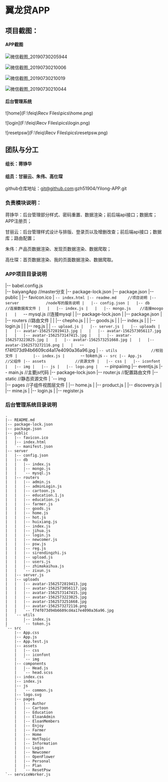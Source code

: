# 翼龙贷APP

## 项目截图：

#### APP截图

![微信截图_20190730205944](C:\Users\Administrator\Desktop\微信截图_20190730205944.png)

![微信截图_20190730210006](C:\Users\Administrator\Desktop\微信截图_20190730210006.png)

![微信截图_20190730210019](C:\Users\Administrator\Desktop\微信截图_20190730210019.png)

![微信截图_20190730210044](C:\Users\Administrator\Desktop\微信截图_20190730210044.png)







#### 后台管理系统

![home](F:\feiq\Recv Files\pics\home.png)

![login](F:\feiq\Recv Files\pics\login.png)

![resetpsw](F:\feiq\Recv Files\pics\resetpsw.png)







## 团队与分工

  #### 组长：蒋铮华
  #### 组员：甘丽云、朱伟、高仕琛



github仓库地址：git@github.com:gzh51904/Yilong-APP.git




  ### 负责模块说明：
  蒋铮华：后台管理部分样式、密码重置、数据渲染；前后端api接口；数据库；APP注册页；

  甘丽云：后台管理样式设计与排版、登录页以及增删改查；前后端api接口；数据库；路由配置；

  朱伟：产品页数据渲染、发现页数据渲染、数据爬取；

  高仕琛：首页数据渲染、我的页面数据渲染、数据爬取。

  ### APP项目目录说明
|-- babel.config.js     
|-- baiyangApp        //master分支
|-- package-lock.json
|-- package.json
|-- public
|   |-- favicon.ico
|   `-- index.html
|-- readme.md     //项目说明
|-- server            /node写的服务说明
|   |-- config.json
|   |-- db              //连接数据库文件
|   |   |-- index.js
|   |   |-- mongo.js    //连接moogo
|   |   `-- mysql.js      //连接mysql
|   |-- package-lock.json
|   |-- package.json
|   |-- routers             //路由文件
|   |   |-- chepho.js
|   |   |-- goods.js
|   |   |-- index.js
|   |   |-- login.js
|   |   |-- reg.js
|   |   `-- upload.js
|   |-- server.js
|   |-- uploads
|   |   |-- avatar-1562572819413.jpg
|   |   |-- avatar-1562573056117.jpg
|   |   |-- avatar-1562573147415.jpg
|   |   |-- avatar-1562573223825.jpg
|   |   |-- avatar-1562573251668.jpg
|   |   |-- avatar-1562573272116.png
|   |   `-- f74f073d94b6609cd4a17e4090a36a96.jpg
|   `-- utils               //校验文件
|       |-- index.js
|       `-- token.js
`-- src
    |-- App.js          //父组件
    |-- assets             //资源文件
    |   |-- css
    |   |-- iconfont
    |   |-- img
    |   |-- js
    |   |-- logo.png
    |   `-- pinpaiimg
    |-- eventjs.js
    |-- main.js              //主要js代码
    |-- package-lock.json
    |-- router.js            //配置路由文件
    |-- static               //静态资源文件
    |   `-- img          
    |-- pages               //子组件视图层文件
    |   |-- home.js
    |   |-- product.js
    |   |-- discovery.js
    |   |-- mine.js
    |   |-- login.js
    |   |-- register.js

  ### 后台管理系统目录说明      
    .
    |-- README.md
    |-- package-lock.json
    |-- package.json
    |-- public
    |   |-- favicon.ico
    |   |-- index.html
    |   `-- manifest.json
    |-- server
    |   |-- config.json
    |   |-- db
    |   |   |-- index.js
    |   |   |-- mongo.js
    |   |   `-- mysql.js
    |   |-- routers
    |   |   |-- admin.js
    |   |   |-- adminLogin.js
    |   |   |-- cartoon.js
    |   |   |-- education.1.js
    |   |   |-- education.js
    |   |   |-- farmer.js
    |   |   |-- goods.js
    |   |   |-- home.js
    |   |   |-- hot.js
    |   |   |-- huixiang.js
    |   |   |-- index.js
    |   |   |-- jihua.js
    |   |   |-- login.js
    |   |   |-- newcomer.js
    |   |   |-- psw.js
    |   |   |-- reg.js
    |   |   |-- sirendingzhi.js
    |   |   |-- upload.js
    |   |   |-- users.js
    |   |   |-- zhimakaihua.js
    |   |   `-- zixun.js
    |   |-- server.js
    |   |-- uploads
    |   |   |-- avatar-1562572819413.jpg
    |   |   |-- avatar-1562573056117.jpg
    |   |   |-- avatar-1562573147415.jpg
    |   |   |-- avatar-1562573223825.jpg
    |   |   |-- avatar-1562573251668.jpg
    |   |   |-- avatar-1562573272116.png
    |   |   `-- f74f073d94b6609cd4a17e4090a36a96.jpg
    |   `-- utils
    |       |-- index.js
    |       `-- token.js
    `-- src
        |-- App.css
        |-- App.js
        |-- App.test.js
        |-- assets
        |   |-- css
        |   |-- iconfont
        |   `-- img
        |-- components
        |   |-- Head.js
        |   `-- head.scss
        |-- index.css
        |-- index.js
        |-- js
        |   `-- common.js
        |-- logo.svg
        |-- pages
        |   |-- Author
        |   |-- Cartoon
        |   |-- Education
        |   |-- EloanAdmin
        |   |-- EloanMembers
        |   |-- Enjoy
        |   |-- Farmer
        |   |-- Home
        |   |-- HotTopic
        |   |-- Information
        |   |-- Login
        |   |-- Newcomer
        |   |-- OpenFlower
        |   |-- Personal
        |   |-- Plan
        |   `-- ResetPsw
    `-- serviceWorker.js